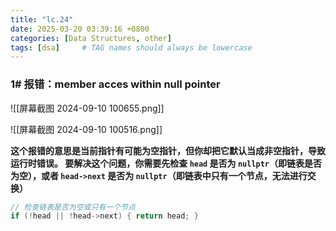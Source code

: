 ```yaml
---
title: "lc.24"
date: 2025-03-20 03:39:16 +0800
categories: [Data Structures, other]
tags: [dsa]     # TAG names should always be lowercase
---
```

### 1# 报错：member acces within null pointer

![[屏幕截图 2024-09-10 100655.png]]

![[屏幕截图 2024-09-10 100516.png]]

**这个报错的意思是当前指针有可能为空指针，但你却把它默认当成非空指针，导致运行时错误。 要解决这个问题，你需要先检查 `head` 是否为 `nullptr`（即链表是否为空），或者 `head->next` 是否为 `nullptr`（即链表中只有一个节点，无法进行交换）**

```cpp
// 检查链表是否为空或只有一个节点 
if (!head || !head->next) { return head; }
```
